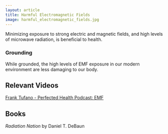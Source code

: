 ```yaml
---
layout: article
title: Harmful Electromagnetic Fields
image: harmful_electromagnetic_fields.jpg
---
```


Minimizing exposure to strong electric and magnetic fields, and high levels of microwave radiation, is beneficial to health.

### Grounding

While grounded, the high levels of EMF exposure in our modern environment are less damaging to our body.

## Relevant Videos
[Frank Tufano - Perfected Health Podcast: EMF](https://www.youtube.com/watch?v=ovCmevjCA04)

## Books
*Radiation Nation* by Daniel T. DeBaun